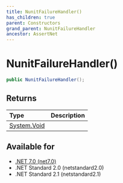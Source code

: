```yaml
---
title: NunitFailureHandler()
has_children: true
parent: Constructors
grand_parent: NunitFailureHandler
ancestor: AssertNet
---
```

# NunitFailureHandler()

```csharp
public NunitFailureHandler();
```

## Returns
|Type|Description|
|:-|:-|
|[System.Void](https://learn.microsoft.com/en-us/dotnet/api/system.void)||

## Available for
- [.NET 7.0 (net7.0)](https://versionsof.net/core/7.0/)
- .NET Standard 2.0 (netstandard2.0)
- .NET Standard 2.1 (netstandard2.1)
